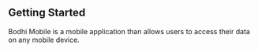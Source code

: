 ## Getting Started

Bodhi Mobile is a mobile application than allows users to access their data on any mobile device.
